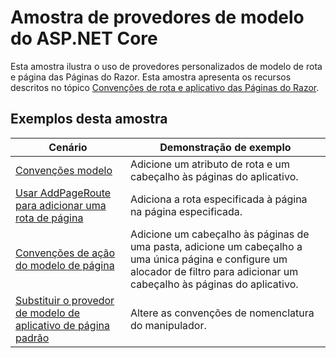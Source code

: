 # <a name="aspnet-core-model-providers-sample"></a>Amostra de provedores de modelo do ASP.NET Core

Esta amostra ilustra o uso de provedores personalizados de modelo de rota e página das Páginas do Razor. Esta amostra apresenta os recursos descritos no tópico [Convenções de rota e aplicativo das Páginas do Razor](https://docs.microsoft.com/aspnet/core/razor-pages/razor-pages-convention-features).

## <a name="examples-in-this-sample"></a>Exemplos desta amostra

| Cenário | Demonstração de exemplo |
| -------- | ----------- |
| [Convenções modelo](https://docs.microsoft.com/aspnet/core/razor-pages/razor-pages-conventions#model-conventions) | Adicione um atributo de rota e um cabeçalho às páginas do aplicativo. |
| [Usar AddPageRoute para adicionar uma rota de página](https://docs.microsoft.com/aspnet/core/razor-pages/razor-pages-conventions#configure-a-page-route) | Adiciona a rota especificada à página na página especificada. |
| [Convenções de ação do modelo de página](https://docs.microsoft.com/aspnet/core/razor-pages/razor-pages-conventions#page-model-action-conventions) | Adicione um cabeçalho às páginas de uma pasta, adicione um cabeçalho a uma única página e configure um alocador de filtro para adicionar um cabeçalho às páginas do aplicativo. |
| [Substituir o provedor de modelo de aplicativo de página padrão](https://docs.microsoft.com/aspnet/core/razor-pages/razor-pages-conventions#replace-the-default-page-app-model-provider) | Altere as convenções de nomenclatura do manipulador. |
